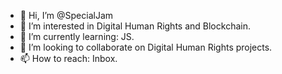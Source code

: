 - 👋 Hi, I’m @SpecialJam
- 👀 I’m interested in Digital Human Rights and Blockchain.
- 🌱 I’m currently learning: JS.
- 💞️ I’m looking to collaborate on Digital Human Rights projects.
- 📫 How to reach: Inbox.

<!---
SpecialJam/SpecialJam is a ✨ special ✨ repository because its `README.md` (this file) appears on your GitHub profile.
You can click the Preview link to take a look at your changes.
--->
